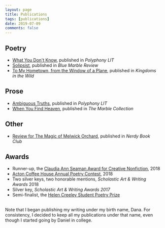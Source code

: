 ```yaml
---
layout: page
title: Publications
tags: [publications]
date: 2019-07-09
comments: false
---
```


## Poetry
* [What You Don't Know](https://ddykiel.github.io/what-you-dont-know), published in <i>Polyphony LIT</i>
* [Solipsist](https://bluemarblereview.com/solipsist/), published in <i>Blue Marble Review</i>
* [To My Hometown, from the Window of a Plane](https://kingdomsinthewild.com/w-dykiel-hometown), published in <i>Kingdoms in the Wild</i>

## Prose
* [Ambiguous Truths](https://docs.wixstatic.com/ugd/0dde6e_f2b5b4d0753542faa9a1602ea00f6a9d.pdf), published in <i>Polyphony LIT</i>
* [When You Find Heaven](https://ddykiel.github.io/when-you-find-heaven/), published in <i>The Marble Collection</i>

## Other
* [Review for The Magic of Melwick Orchard](https://nerdybookclub.wordpress.com/2018/07/04/the-magic-of-melwick-orchard-by-rebecca-caprara-review-by-dana-dykiel/), published in <i>Nerdy Book Club</i>

## Awards
* Runner-up, the [Claudia Ann Seaman Award for Creative Nonfiction](https://www.polyphonylit.org/claudia-ann-seaman-awards), 2018
* [Acton Coffee House Annual Poetry Contest](https://www.actoncoffeehouse.com/poetry), 2018
* Two silver keys, two honorable mentions, <i>Scholastic Art & Writing Awards</i> 2018
* Silver key, <i>Scholastic Art & Writing Awards 2017</i>
* Semi-finalist, the [Helen Creeley Student Poetry Prize](http://www.masspoetry.org/helencreeley)<br>  
<br>
Note that I began publishing my writing under my birth name, Dana. For consistency, I decided to keep all my publications under that name, even though I started going by Daniel in college.

